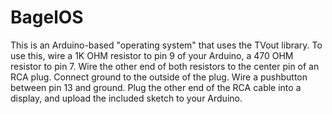 # BagelOS
This is an Arduino-based "operating system" that uses the TVout library.
To use this, wire a 1K OHM resistor to pin 9 of your Arduino, a 470 OHM resistor to pin 7.  Wire the other end of both resistors to the center pin of an RCA plug.  Connect ground to the outside of the plug.  Wire a pushbutton between pin 13 and ground.
Plug the other end of the RCA cable into a display, and upload the included sketch to your Arduino.
